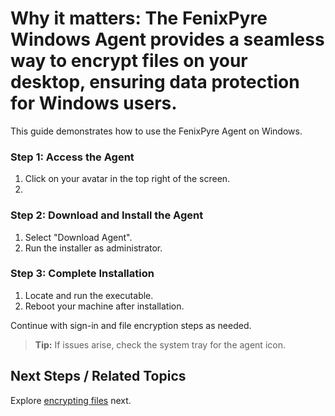 
# Why it matters: The FenixPyre Windows Agent provides a seamless way to encrypt files on your desktop, ensuring data protection for Windows users.

This guide demonstrates how to use the FenixPyre Agent on Windows.

### Step 1: Access the Agent

1. Click on your avatar in the top right of the screen.
2. <!-- IMG: ./media/windows-agent-tour/avatar-click.png | Alt: User avatar in FenixPyre interface -->

### Step 2: Download and Install the Agent

1. Select "Download Agent".
2. Run the installer as administrator.
   <!-- IMG: ./media/windows-agent-tour/download-agent.png | Alt: Download Agent option -->

### Step 3: Complete Installation

1. Locate and run the executable.
2. Reboot your machine after installation.
   <!-- IMG: ./media/windows-agent-tour/installation.png | Alt: Installation prompt -->

Continue with sign-in and file encryption steps as needed.

> **Tip:** If issues arise, check the system tray for the agent icon.

## Next Steps / Related Topics
Explore [encrypting files](/05-user-guide/enable-auto-encryption-on-folder.md) next.
